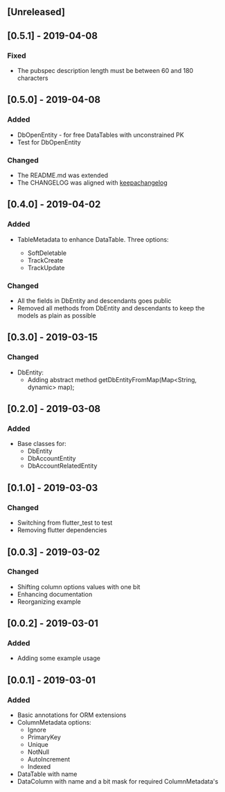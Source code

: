## [Unreleased]

## [0.5.1] - 2019-04-08

### Fixed

* The pubspec description length must be between 60 and 180 characters

## [0.5.0] - 2019-04-08

### Added

* DbOpenEntity - for free DataTables with unconstrained PK
* Test for DbOpenEntity

### Changed

* The README.md was extended
* The CHANGELOG was aligned with [keepachangelog](https://keepachangelog.com/en/1.0.0/)

## [0.4.0] - 2019-04-02

### Added

* TableMetadata to enhance DataTable. Three options:

    - SoftDeletable
    - TrackCreate
    - TrackUpdate

### Changed

* All the fields in DbEntity and descendants goes public
* Removed all methods from DbEntity and descendants to keep the models as plain as possible


## [0.3.0] - 2019-03-15

### Changed

* DbEntity:
  * Adding abstract method getDbEntityFromMap(Map<String, dynamic> map);

## [0.2.0] - 2019-03-08

### Added

  * Base classes for:
    * DbEntity
    * DbAccountEntity
    * DbAccountRelatedEntity

## [0.1.0] - 2019-03-03

### Changed

  * Switching from flutter_test to test
  * Removing flutter dependencies

## [0.0.3] - 2019-03-02

### Changed

  * Shifting column options values with one bit
  * Enhancing documentation
  * Reorganizing example

## [0.0.2] - 2019-03-01

### Added
  
  * Adding some example usage

## [0.0.1] - 2019-03-01

### Added

  * Basic annotations for ORM extensions
  * ColumnMetadata options:
    - Ignore
    - PrimaryKey
    - Unique
    - NotNull
    - AutoIncrement
    - Indexed
  * DataTable with name
  * DataColumn with name and a bit mask for required ColumnMetadata's
